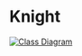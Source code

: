 # Knight

<a href="https://drive.google.com/file/d/1ygmIAj9oNTbTwOF__B_cAnnQ-nSebOCM/view?usp=sharing">
    <img src="https://firebasestorage.googleapis.com/v0/b/drivingtheory-b2.appspot.com/o/Knight%2FKnight%20Class%20Diagram.png?alt=media&token=d7202e96-1408-4dbb-a093-961ef625148e" title="Class Diagram"/>
</a>
